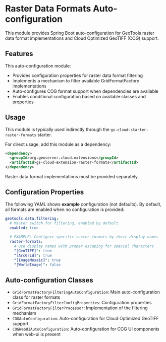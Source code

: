 # Raster Data Formats Auto-configuration

This module provides Spring Boot auto-configuration for GeoTools raster data format implementations and Cloud Optimized GeoTIFF (COG) support.

## Features

This auto-configuration module:
- Provides configuration properties for raster data format filtering
- Implements a mechanism to filter available GridFormatFactory implementations
- Auto-configures COG format support when dependencies are available
- Enables conditional configuration based on available classes and properties

## Usage

This module is typically used indirectly through the `gs-cloud-starter-raster-formats` starter.

For direct usage, add this module as a dependency:

```xml
<dependency>
  <groupId>org.geoserver.cloud.extensions</groupId>
  <artifactId>gs-cloud-extension-raster-formats</artifactId>
</dependency>
```

Raster data format implementations must be provided separately.

## Configuration Properties

The following YAML shows **example** configuration (not defaults). By default, all formats are enabled when no configuration is provided:

```yaml
geotools.data.filtering:
  # Master switch for filtering, enabled by default
  enabled: true
  
  # EXAMPLE: Configure specific raster formats by their display names
  raster-formats:
    # Use display names with proper escaping for special characters
    "[GeoTIFF]": true
    "[ArcGrid]": true
    "[ImageMosaic]": true
    "[WorldImage]": false
```

## Auto-configuration Classes

- `GridFormatFactoryFilteringAutoConfiguration`: Main auto-configuration class for raster formats
- `GridFormatFactoryFilterConfigProperties`: Configuration properties
- `GridFormatFactoryFilterProcessor`: Implementation of the filtering mechanism
- `COGAutoConfiguration`: Auto-configuration for Cloud Optimized GeoTIFF support
- `COGWebUIAutoConfiguration`: Auto-configuration for COG UI components when web-ui is present